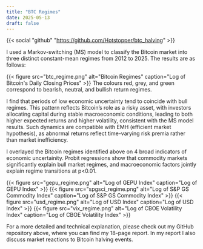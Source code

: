 ```yaml
---
title: "BTC Regimes"
date: 2025-05-13
draft: false
---
```

{{< social "github" "https://github.com/Hotstopper/btc_halving" >}}

I used a Markov-switching (MS) model to classify the Bitcoin market into three distinct constant-mean regimes from 2012 to 2025. The results are as follows:

{{< figure src="btc_regime.png" alt="Bitcoin Regimes" caption="Log of Bitcoin's Daily Closing Prices" >}}
The colours red, grey, and green correspond to bearish, neutral, and bullish return regimes.

I find that periods of low economic uncertainty tend to coincide with bull regimes. This pattern reflects Bitcoin’s role as a risky asset, with investors allocating capital during stable macroeconomic conditions, leading to both higher expected returns and higher volatility, consistent with the MS model results. Such dynamics are compatible with EMH (efficient market hypothesis), as abnormal returns reflect time-varying risk premia rather than market inefficiency.

I overlayed the Bitcoin regimes identified above on 4 broad indicators of economic uncertainity. Probit regressions show that commodity markets significantly explain bull market regimes, and macroeconomic factors jointly explain regime transitions at p<0.01.

{{< figure src="gepu_regime.png" alt="Log of GEPU Index" caption="Log of GEPU Index" >}}
{{< figure src="spgsci_regime.png" alt="Log of S&P GS Commodity Index" caption="Log of S&P GS Commodity Index" >}}
{{< figure src="usd_regime.png" alt="Log of USD Index" caption="Log of USD Index" >}}
{{< figure src="vix_regime.png" alt="Log of CBOE Volatility Index" caption="Log of CBOE Volatility Index" >}}

For a more detailed and technical explanation, please check out my GitHub repository above, where you can find my 18-page report. In my report I also discuss market reactions to Bitcoin halving events.


